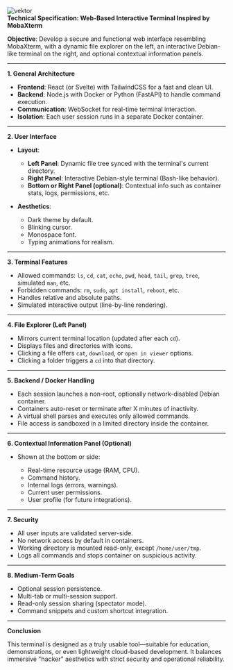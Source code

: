 ![vektor](https://github.com/user-attachments/assets/31cb6a15-e163-44c6-bdfd-5dc4667f7b73)  
**Technical Specification: Web-Based Interactive Terminal Inspired by MobaXterm**

**Objective**: Develop a secure and functional web interface resembling MobaXterm, with a dynamic file explorer on the left, an interactive Debian-like terminal on the right, and optional contextual information panels.

---

**1. General Architecture**

* **Frontend**: React (or Svelte) with TailwindCSS for a fast and clean UI.
* **Backend**: Node.js with Docker or Python (FastAPI) to handle command execution.
* **Communication**: WebSocket for real-time terminal interaction.
* **Isolation**: Each user session runs in a separate Docker container.

---

**2. User Interface**

* **Layout**:

  * **Left Panel**: Dynamic file tree synced with the terminal's current directory.
  * **Right Panel**: Interactive Debian-style terminal (Bash-like behavior).
  * **Bottom or Right Panel (optional)**: Contextual info such as container stats, logs, permissions, etc.

* **Aesthetics**:

  * Dark theme by default.
  * Blinking cursor.
  * Monospace font.
  * Typing animations for realism.

---

**3. Terminal Features**

* Allowed commands: `ls`, `cd`, `cat`, `echo`, `pwd`, `head`, `tail`, `grep`, `tree`, simulated `man`, etc.
* Forbidden commands: `rm`, `sudo`, `apt install`, `reboot`, etc.
* Handles relative and absolute paths.
* Simulated interactive output (line-by-line rendering).

---

**4. File Explorer (Left Panel)**

* Mirrors current terminal location (updated after each `cd`).
* Displays files and directories with icons.
* Clicking a file offers `cat`, `download`, or `open in viewer` options.
* Clicking a folder triggers a `cd` into that directory.

---

**5. Backend / Docker Handling**

* Each session launches a non-root, optionally network-disabled Debian container.
* Containers auto-reset or terminate after X minutes of inactivity.
* A virtual shell parses and executes only allowed commands.
* File access is sandboxed in a limited directory inside the container.

---

**6. Contextual Information Panel (Optional)**

* Shown at the bottom or side:

  * Real-time resource usage (RAM, CPU).
  * Command history.
  * Internal logs (errors, warnings).
  * Current user permissions.
  * User profile (for future integrations).

---

**7. Security**

* All user inputs are validated server-side.
* No network access by default in containers.
* Working directory is mounted read-only, except `/home/user/tmp`.
* Logs all commands and stops container on suspicious activity.

---

**8. Medium-Term Goals**

* Optional session persistence.
* Multi-tab or multi-session support.
* Read-only session sharing (spectator mode).
* Command snippets and custom shortcut integration.

---

**Conclusion**

This terminal is designed as a truly usable tool—suitable for education, demonstrations, or even lightweight cloud-based development. It balances immersive "hacker" aesthetics with strict security and operational reliability.
